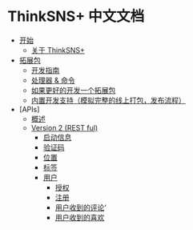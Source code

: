 # ThinkSNS+ 中文文档

- [开始](get-started)
    - [关于 ThinkSNS+](get-started)
- [拓展包](package)
    - [开发指南](package)
    - [处理器 & 命令](package/console.md)
    - [如果更好的开发一个拓展包](package/nice.md)
    - [内置开发支持（模拟完整的线上打包，发布流程）](package/dev.md)
- [APIs]
    - [概述](api-overview.md)
    - [Version 2 (REST ful)](api2)
        - [启动信息](api2/bootstrappers.md)
        - [验证码](api2/verification-code.md)
        - [位置](api2/locations.md)
        - [标签](api2/tags.md)
        - [用户](api2/users)
            - [授权](api2/users/authorization.md)
            - [注册](api2/users/register.md)
            - [用户收到的评论](api2/users/comments.md)‘
            - [用户收到的喜欢](api2/users/likes.md)